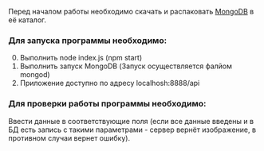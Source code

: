 Перед началом работы необходимо скачать и распаковать [MongoDB](https://www.mongodb.com/download-center/community) в её каталог.
### Для запуска программы необходимо:
0. Выполнить node index.js (npm start) 
1. Выполнить запуск MongoDB (Запуск осуществляется фалйом mongod)
2. Приложение доступно по адресу localhosh:8888/api 

### Для проверки работы программы необходимо:
Ввести данные в соответствующие поля (если все данные введены и в БД есть запись с такими параметрами - сервер вернёт изображение, в противном случаи вернет ошибку).